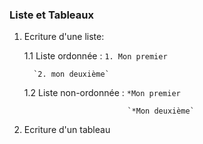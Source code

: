 ### Liste et Tableaux

1. Ecriture d'une liste:

	1.1 Liste ordonnée : 
		 `1. Mon premier`
		 
		 `2. mon deuxième`

	1.2 Liste non-ordonnée :  `*Mon premier`

							  `*Mon deuxième`

2. Ecriture d'un tableau

